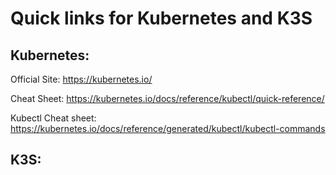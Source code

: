 # Quick links for Kubernetes and K3S

## Kubernetes:
Official Site: https://kubernetes.io/

Cheat Sheet: https://kubernetes.io/docs/reference/kubectl/quick-reference/

Kubectl Cheat sheet: https://kubernetes.io/docs/reference/generated/kubectl/kubectl-commands

## K3S: